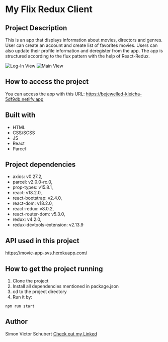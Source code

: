 # My Flix Redux Client

## Project Description
This is an app that displays information about movies, directors and genres. User can create an account and create list of favorites movies. Users can also update their profile information and  deregister from the app.
The app is structured according to the flux pattern with the help of React-Redux.

![Log-In View](https://user-images.githubusercontent.com/104713327/209662746-815bbf7e-8fac-4b52-8b3a-902a81fb230a.png)
![Main View](https://user-images.githubusercontent.com/104713327/209662924-cf6e2137-55eb-41bd-bb99-437bddf6b869.png)

## How to access the project
You can access the app with this URL: https://bejewelled-kleicha-5df9db.netlify.app

## Built with
- HTML
- CSS/SCSS
- JS
- React
- Parcel

## Project dependencies
- axios: v0.27.2,
- parcel: v2.0.0-rc.0,
- prop-types: v15.8.1,
- react: v18.2.0,
- react-bootstrap: v2.4.0,
- react-dom: v18.2.0,
- react-redux: v8.0.2,
- react-router-dom: v5.3.0,
- redux: v4.2.0,
- redux-devtools-extension: v2.13.9

## API used in this project
https://movie-app-svs.herokuapp.com/

## How to get the project running

1. Clone the project
2. Install all dependencies mentioned in package.json
3. cd to the project directory
4. Run it by:

```
npm run start
```

## Author

Simon Victor Schubert
[Check out my Linked](https://www.linkedin.com/in/simon-schubert/)
